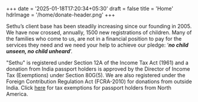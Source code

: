 +++
date = '2025-01-18T17:20:34+05:30'
draft = false
title = 'Home'
hdrImage = '/home/donate-header.png'
+++

Sethu’s client base has been steadily increasing since our founding in 2005. We have now crossed, annually, 1500 new registrations of children. Many of the families who come to us, are not in a financial position to pay for the services they need and we need your help to achieve our pledge: ‘**_no child unseen, no child unheard_**’.

"Sethu" is registered under Section 12A of the Income Tax Act (1961) and a donation from India passport holders is approved by the Director of Income Tax (Exemptions) under Section 80G(5). We are also registered under the Foreign Contribution Regulation Act (FCRA-2010) for donations from outside India. Click [here](/foreign) for tax exemptions for passport holders from North America.

